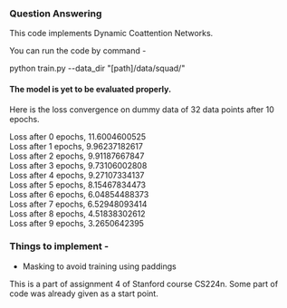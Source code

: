 ### Question Answering

This code implements Dynamic Coattention Networks.

You can run the code by command -

python train.py --data_dir "[path]/data/squad/"

#### The model is yet to be evaluated properly.

Here is the loss convergence on dummy data of 32 data points after 10 epochs.

Loss after 0 epochs, 11.6004600525  
Loss after 1 epochs, 9.96237182617  
Loss after 2 epochs, 9.91187667847  
Loss after 3 epochs, 9.73106002808  
Loss after 4 epochs, 9.27107334137  
Loss after 5 epochs, 8.15467834473  
Loss after 6 epochs, 6.04854488373  
Loss after 7 epochs, 6.52948093414  
Loss after 8 epochs, 4.51838302612  
Loss after 9 epochs, 3.2650642395  

### Things to implement -
* Masking to avoid training using paddings

This is a part of assignment 4 of Stanford course CS224n. Some part of code was already given as a start point.